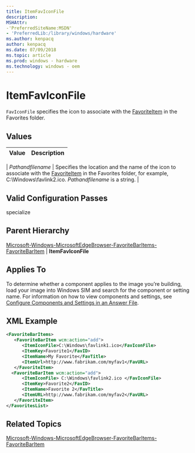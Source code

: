 ```yaml
---
title: ItemFavIconFile
description: 
MSHAttr:
-'PreferredSiteName:MSDN'
- 'PreferredLib:/library/windows/hardware'
ms.author: kenpacq
author: kenpacq
ms.date: 07/09/2018
ms.topic: article
ms.prod: windows - hardware
ms.technology: windows - oem
---
```


# ItemFavIconFile

`FavIconFile` specifies the icon to associate with the [FavoriteItem](microsoft-windows-microsoftedgebrowser-favoritebaritems-favoritebaritem.md) in the Favorites folder.

## Values

| Value                   | Description                                                                           |
|:------------------------|:--------------------------------------------------------------------------------------|

| _Pathandfilename_ | Specifies the location and the name of the icon to associate with the [FavoriteItem](microsoft-windows-microsoftedgebrowser-favoritebaritems-favoritebaritem.md) in the Favorites folder, for example, C:\Windows\favlink2.ico. _Pathandfilename_ is a string. |

## Valid Configuration Passes

specialize

## Parent Hierarchy

[Microsoft-Windows-MicrosoftEdgeBrowser-FavoriteBarItems-FavoriteBarItem](microsoft-windows-microsoftedgebrowser-favoritebaritems-favoritebaritem.md) | **ItemFavIconFile**

## Applies To

To determine whether a component applies to the image you’re building, load your image into Windows SIM and search for the component or setting name. For information on how to view components and settings, see [Configure Components and Settings in an Answer File](https://docs.microsoft.com/en-us/windows-hardware/customize/desktop/wsim/configure-components-and-settings-in-an-answer-file).

## XML Example

```XML
<FavoriteBarItems>
   <FavoriteBarItem wcm:action="add">
      <ItemIconFile>C:\Windows\favlink1.ico</FavIconFile>
      <ItemKey>Favorite1</FavID>
      <ItemName>My Favorite</FavTitle>
      <ItemUrl>http://www.fabrikam.com/myfav1</FavURL>
   </FavoriteItem>
  <FavoriteBarItem wcm:action="add">
      <ItemIconFile> C:\Windows\favlink2.ico </FavIconFile>
      <ItemKey>Favorite2</FavID>
      <ItemName>Favorite 2</FavTitle>
      <ItemURL>http://www.fabrikam.com/myfav2</FavURL>
   </FavoriteItem>
</FavoritesList>
```

## Related Topics

[Microsoft-Windows-MicrosoftEdgeBrowser-FavoriteBarItems-FavoriteBarItem](microsoft-windows-microsoftedgebrowser-favoritebaritems-favoritebaritem.md)
